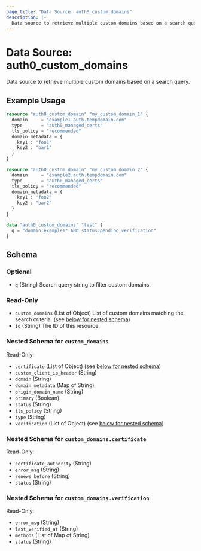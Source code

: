 ```yaml
---
page_title: "Data Source: auth0_custom_domains"
description: |-
  Data source to retrieve multiple custom domains based on a search query.
---
```


# Data Source: auth0_custom_domains

Data source to retrieve multiple custom domains based on a search query.

## Example Usage

```terraform
resource "auth0_custom_domain" "my_custom_domain_1" {
  domain     = "example1.auth.tempdomain.com"
  type       = "auth0_managed_certs"
  tls_policy = "recommended"
  domain_metadata = {
    key1 : "foo1"
    key2 : "bar1"
  }
}

resource "auth0_custom_domain" "my_custom_domain_2" {
  domain     = "example2.auth.tempdomain.com"
  type       = "auth0_managed_certs"
  tls_policy = "recommended"
  domain_metadata = {
    key1 : "foo2"
    key2 : "bar2"
  }
}

data "auth0_custom_domains" "test" {
  q = "domain:example1* AND status:pending_verification"
}
```

<!-- schema generated by tfplugindocs -->
## Schema

### Optional

- `q` (String) Search query string to filter custom domains.

### Read-Only

- `custom_domains` (List of Object) List of custom domains matching the search criteria. (see [below for nested schema](#nestedatt--custom_domains))
- `id` (String) The ID of this resource.

<a id="nestedatt--custom_domains"></a>
### Nested Schema for `custom_domains`

Read-Only:

- `certificate` (List of Object) (see [below for nested schema](#nestedobjatt--custom_domains--certificate))
- `custom_client_ip_header` (String)
- `domain` (String)
- `domain_metadata` (Map of String)
- `origin_domain_name` (String)
- `primary` (Boolean)
- `status` (String)
- `tls_policy` (String)
- `type` (String)
- `verification` (List of Object) (see [below for nested schema](#nestedobjatt--custom_domains--verification))

<a id="nestedobjatt--custom_domains--certificate"></a>
### Nested Schema for `custom_domains.certificate`

Read-Only:

- `certificate_authority` (String)
- `error_msg` (String)
- `renews_before` (String)
- `status` (String)


<a id="nestedobjatt--custom_domains--verification"></a>
### Nested Schema for `custom_domains.verification`

Read-Only:

- `error_msg` (String)
- `last_verified_at` (String)
- `methods` (List of Map of String)
- `status` (String)


